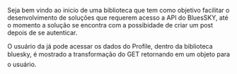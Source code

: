 Seja bem vindo ao inicio de uma biblioteca que tem como objetivo facilitar o desenvolvimento de soluções que requerem acesso a API do BluesSKY, até o momento a solução se encontra com a possibidade de criar um post depois de se autenticar.

O usuário da já pode acessar os dados do Profile, dentro da biblioteca bluesky, é mostrado a transformação do GET retornando em um objeto para o usuário.
